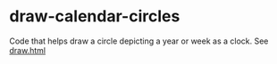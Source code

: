 # draw-calendar-circles
Code that helps draw a circle depicting a
year or week as a clock. See 
[draw.html](https://pjvleeuwen.github.io/draw-calendar-circles/draw.html)
